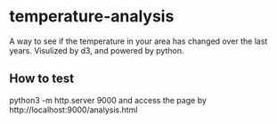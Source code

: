 # temperature-analysis
A way to see if the temperature in your area has changed over the last years. Visulized by d3, and powered by python.

## How to test
python3 -m http.server 9000
and access the page by 
http://localhost:9000/analysis.html

